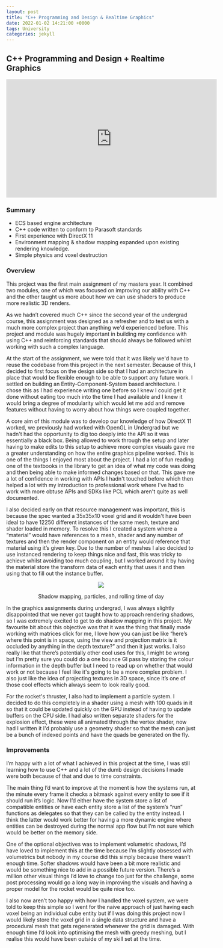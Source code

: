 ```yaml
---
layout: post
title: "C++ Programming and Design & Realtime Graphics"
date: 2022-01-02 14:21:00 +0000
tags: University
categories: jekyll 
---
```


## C++ Programming and Design + Realtime Graphics

<p align=center>
  <iframe width="560" height="315" src="https://www.youtube-nocookie.com/embed/_q_MZ7ccnyo" title="YouTube video player" frameborder="0" allow="accelerometer; autoplay; clipboard-write; encrypted-media; gyroscope; picture-in-picture" allowfullscreen></iframe>
</p>

### Summary
- ECS based engine architecture
- C++ code written to conform to Parasoft standards
- First experience with DirectX 11 
- Environment mapping & shadow mapping expanded upon existing rendering knowledge.
- Simple physics and voxel destruction

### Overview
This project was the first main assignment of my masters year. It combined two modules, one of which was focused on improving our ability with C++ and the other taught us more about how we can use shaders to produce more realistic 3D renders.
 
As we hadn’t covered much C++ since the second year of the undergrad course, this assignment was designed as a refresher and to test us with a much more complex project than anything we'd experienced before. This project and module was hugely important in building my confidence with using C++ and reinforcing standards that should always be followed whilst working with such a complex language.
 
At the start of the assignment, we were told that it was likely we'd have to reuse the codebase from this project in the next semester. Because of this, I decided to first focus on the design side so that I had an architecture in place that would be flexible enough to be able to support any future work. I settled on building an Entity-Component-System based architecture. I chose this as I had experience writing one before so I knew I could get it done without eating too much into the time I had available and I knew it would bring a degree of modularity which would let me add and remove features without having to worry about how things were coupled together.
 
A core aim of this module was to develop our knowledge of how DirectX 11 worked, we previously had worked with OpenGL in Undergrad but we hadn't had the opportunity to dig too deeply into the API so it was essentially a black box. Being allowed to work through the setup and later having to make edits to this setup to achieve more complex visuals gave me a greater understanding on how the entire graphics pipeline worked. This is one of the things I enjoyed most about the project. I had a lot of fun reading one of the textbooks in the library to get an idea of what my code was doing and then being able to make informed changes based on that. This gave me a lot of confidence in working with APIs I hadn't touched before which then helped a lot with my introduction to professional work where I've had to work with more obtuse APIs and SDKs like PCL which aren't quite as well documented.  
 
I also decided early on that resource management was important, this is because the spec wanted a 35x35x10 voxel grid and it wouldn't have been ideal to have 12250 different instances of the same mesh, texture and shader loaded in memory. To resolve this I created a system where a “material” would have references to a mesh, shader and any number of textures and then the render component on an entity would reference that material using it’s given key. Due to the number of meshes I also decided to use instanced rendering to keep things nice and fast, this was tricky to achieve whilst avoiding too much coupling, but I worked around it by having the material store the transform data of each entity that uses it and then using that to fill out the instance buffer.

<p align="center">
  <img src="/assets/screenshots/rocketflight.gif" />
  <p align="center"> Shadow mapping, particles, and rolling time of day </p>
</p>
 
In the graphics assignments during undergrad, I was always slightly disappointed that we never got taught how to approach rendering shadows, so I was extremely excited to get to do shadow mapping in this project. My favourite bit about this objective was that it was the thing that finally made working with matrices click for me, I love how you can just be like “here’s where this point is in space, using the view and projection matrix is it occluded by anything in the depth texture?” and then it just works. I also really like that there’s potentially other cool uses for this, I might be wrong but I’m pretty sure you could do a one bounce GI pass by storing the colour information in the depth buffer but I need to read up on whether that would work or not because I feel like it's going to be a more complex problem. I also just like the idea of projecting textures in 3D space, since it’s one of those cool effects which always seem to look really good.
 
For the rocket's thruster, I also had to implement a particle system. I decided to do this completely in a shader using a mesh with 100 quads in it so that it could be updated quickly on the GPU instead of having to update buffers on the CPU side. I had also written separate shaders for the explosion effect, these were all animated through the vertex shader, now had I written it I'd probably use a geometry shader so that the mesh can just be a bunch of indexed points and have the quads be generated on the fly.  

### Improvements
I’m happy with a lot of what I achieved in this project at the time, I was still learning how to use C++ and a lot of the dumb design decisions I made were both because of that and due to time constraints.

The main thing I’d want to improve at the moment is how the systems run, at the minute every frame it checks a bitmask against every entity to see if it should run it’s logic. Now I’d either have the system store a list of compatible entities or have each entity store a list of the system’s “run” functions as delegates so that they can be called by the entity instead. I think the latter would work better for having a more dynamic engine where entities can be destroyed during the normal app flow but I’m not sure which would be better on the memory side. 

One of the optional objectives was to implement volumetric shadows, I’d have loved to implement this at the time because I’m slightly obsessed with volumetrics but nobody in my course did this simply because there wasn’t enough time. Softer shadows would have been a bit more realistic and would be something nice to add in a possible future version. There’s a million other visual things I’d love to change too just for the challenge, some post processing would go a long way in improving the visuals and having a proper model for the rocket would be quite nice too. 

I also now aren’t too happy with how I handled the voxel system, we were told to keep this simple so I went for the naive approach of just having each voxel being an individual cube entity but if I was doing this project now I would likely store the voxel grid in a single data structure and have a procedural mesh that gets regenerated whenever the grid is damaged. With enough time I’d look into optimising the mesh with greedy meshing, but I realise this would have been outside of my skill set at the time.  
